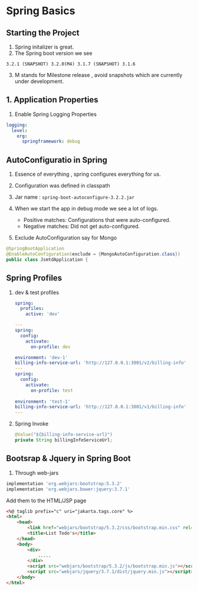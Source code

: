# Spring Basics

## Starting the Project

1. Spring initalizer is great.
2. The Spring boot version we see 
```
3.2.1 (SNAPSHOT) 3.2.0(M4) 3.1.7 (SNAPSHOT) 3.1.6
```
3. M stands for Milestone release , avoid snapshots which are currently under development.

## 1. Application Properties

1. Enable Spring Logging Properties

```yaml
logging:
  level:
    org:
      springframework: debug
```

## AutoConfiguratio in Spring

1. Essence of everything , spring configures everything for us.
1. Configuration was defined in classpath 
1. Jar name : `spring-boot-autoconfigure-3.2.2.jar`
1. When we start the app in debug mode we see a lot of logs.
    - Positive matches: Configurations that were auto-configured.
    - Negative matches: Did not get auto-configured.

1. Exclude AutoConfiguration say for Mongo

```java
@SpringBootApplication
@EnableAutoConfiguration(exclude = {MongoAutoConfiguration.class})
public class JsmtdApplication {
```

## Spring Profiles

1. dev & test profiles

	```yaml
	spring:
	  profiles:
	    active: 'dev'
	
	---
	spring:
	  config:
	    activate:
	      on-profile: dev
	
	environment: 'dev-1'
	billing-info-service-url: 'http://127.0.0.1:3001/v2/billing-info'
	---
	spring:
	  config:
	    activate:
	      on-profile: test
	 
	environment: 'test-1'
	billing-info-service-url: 'http://127.0.0.1:3001/v1/billing-info'
	---
	```

1. Spring Invoke

	```java
	@Value("${billing-info-service-url}")
	private String billingInfoServiceUrl;
	```

## Bootsrap & Jquery in Spring Boot

1. Through web-jars


```gradle
implementation 'org.webjars:bootstrap:5.3.2'
implementation 'org.webjars.bower:jquery:3.7.1'
```

Add them to the HTML/JSP page


```html
<%@ taglib prefix="c" uri="jakarta.tags.core" %>
<html>
	<head>
		<link href="webjars/bootstrap/5.3.2/css/bootstrap.min.css" rel="stylesheet"/>
		<title>List Todo's</title>
	</head>
	<body>
		<div>
			.....
		</div>
		<script src="webjars/bootstrap/5.3.2/js/bootstrap.min.js"></script>
		<script src="webjars/jquery/3.7.1/dist/jquery.min.js"></script>
	</body>
</html>
```

